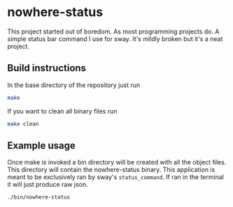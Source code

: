 # nowhere-status
This project started out of boredom. As most programming projects do.
A simple status bar command I use for sway. It's mildly broken but it's a neat project.

## Build instructions
In the base directory of the repository just run
```bash
make
```
If you want to clean all binary files run
```bash
make clean
```

## Example usage
Once make is invoked a bin directory will be created with all the object files. This directory will contain the nowhere-status binary. This application is meant to be exclusively ran by sway's `status_command`. If ran in the terminal it will just produce raw json.
```bash
./bin/nowhere-status
```
